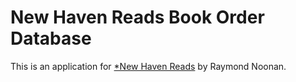 # New Haven Reads Book Order Database

This is an application for [*New Haven Reads](http://newhavenreads.org) by Raymond Noonan.